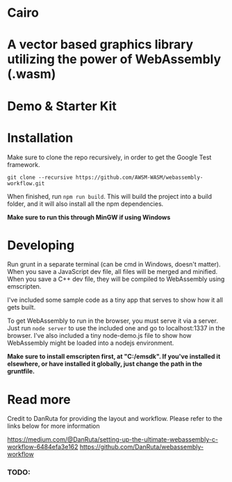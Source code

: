 # Cairo

# A vector based graphics library utilizing the power of WebAssembly (.wasm)

# Demo & Starter Kit

# Installation

Make sure to clone the repo recursively, in order to get the Google Test framework.

```
git clone --recursive https://github.com/AWSM-WASM/webassembly-workflow.git
```

When finished, run ```npm run build```. This will build the project into a build folder, and it will also install all the npm dependencies.

**Make sure to run this through MinGW if using Windows**

# Developing

Run grunt in a separate terminal (can be cmd in Windows, doesn't matter). When you save a JavaScript dev file, all files will be merged and minified. When you save a C++ dev file, they will be compiled to WebAssembly using emscripten.

I've included some sample code as a tiny app that serves to show how it all gets built.

To get WebAssembly to run in the browser, you must serve it via a server. Just run ```node server``` to use the included one and go to localhost:1337 in the browser. I've also included a tiny node-demo.js file to show how WebAssembly might be loaded into a nodejs environment.

**Make sure to install emscripten first, at "C:/emsdk". If you've installed it elsewhere, or have installed it globally, just change the path in the gruntfile.**

# Read more
Credit to DanRuta for providing the layout and workflow. Please refer to the links below for more information 

https://medium.com/@DanRuta/setting-up-the-ultimate-webassembly-c-workflow-6484efa3e162
https://github.com/DanRuta/webassembly-workflow

### TODO:

